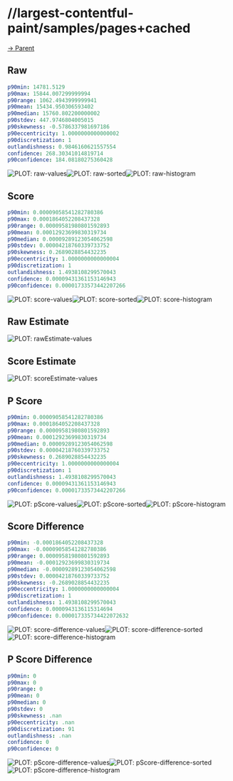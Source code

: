 
# //largest-contentful-paint/samples/pages+cached

[→ Parent](../..)


## Raw


```yaml
p90min: 14781.5129
p90max: 15844.007299999994
p90range: 1062.4943999999941
p90mean: 15434.950306593402
p90median: 15760.802200000002
p90stdev: 447.9746804005015
p90skewness: -0.5786337981697186
p90eccentricity: 1.0000000000000002
p90discretization: 1
outlandishness: 0.9846160621557554
confidence: 268.30341014819714
p90confidence: 184.08180275360428

```

![PLOT: raw-values](./raw/values.svg)![PLOT: raw-sorted](./raw/sorted.svg)![PLOT: raw-histogram](./raw/histogram.svg)
## Score


```yaml
p90min: 0.00009058541282780386
p90max: 0.0001864052208437328
p90range: 0.00009581980801592893
p90mean: 0.00012923699830319734
p90median: 0.00009289123054062598
p90stdev: 0.00004218760339733752
p90skewness: 0.2689028854432235
p90eccentricity: 1.0000000000000004
p90discretization: 1
outlandishness: 1.4938108299570043
confidence: 0.00009431361153146943
p90confidence: 0.00001733573442207266

```

![PLOT: score-values](./score/values.svg)![PLOT: score-sorted](./score/sorted.svg)![PLOT: score-histogram](./score/histogram.svg)
## Raw Estimate

![PLOT: rawEstimate-values](./rawEstimate/values.svg)
## Score Estimate

![PLOT: scoreEstimate-values](./scoreEstimate/values.svg)
## P Score


```yaml
p90min: 0.00009058541282780386
p90max: 0.0001864052208437328
p90range: 0.00009581980801592893
p90mean: 0.00012923699830319734
p90median: 0.00009289123054062598
p90stdev: 0.00004218760339733752
p90skewness: 0.2689028854432235
p90eccentricity: 1.0000000000000004
p90discretization: 1
outlandishness: 1.4938108299570043
confidence: 0.00009431361153146943
p90confidence: 0.00001733573442207266

```

![PLOT: pScore-values](./pScore/values.svg)![PLOT: pScore-sorted](./pScore/sorted.svg)![PLOT: pScore-histogram](./pScore/histogram.svg)
## Score Difference


```yaml
p90min: -0.0001864052208437328
p90max: -0.00009058541282780386
p90range: 0.00009581980801592893
p90mean: -0.00012923699830319734
p90median: -0.00009289123054062598
p90stdev: 0.00004218760339733752
p90skewness: -0.2689028854432235
p90eccentricity: 1.0000000000000004
p90discretization: 1
outlandishness: 1.4938108299570043
confidence: 0.0000943136115314694
p90confidence: 0.000017335734422072632

```

![PLOT: score-difference-values](./score-difference/values.svg)![PLOT: score-difference-sorted](./score-difference/sorted.svg)![PLOT: score-difference-histogram](./score-difference/histogram.svg)
## P Score Difference


```yaml
p90min: 0
p90max: 0
p90range: 0
p90mean: 0
p90median: 0
p90stdev: 0
p90skewness: .nan
p90eccentricity: .nan
p90discretization: 91
outlandishness: .nan
confidence: 0
p90confidence: 0

```

![PLOT: pScore-difference-values](./pScore-difference/values.svg)![PLOT: pScore-difference-sorted](./pScore-difference/sorted.svg)![PLOT: pScore-difference-histogram](./pScore-difference/histogram.svg)